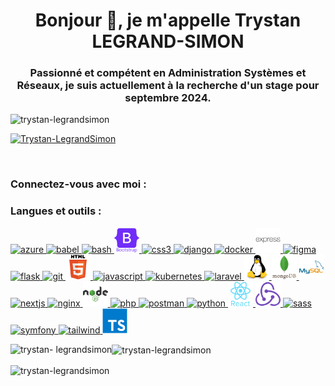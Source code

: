 <h1 align="center">Bonjour 👋, je m'appelle Trystan LEGRAND-SIMON</h1>
<h3 align="center">Passionné et compétent en Administration Systèmes et Réseaux, je suis actuellement à la recherche d'un stage pour septembre 2024.</h3>

<p align="left">
  <img src="https://komarev.com/ghpvc/?username=trystan-legrandsimon&label=Profile%20views&color=0e75b6&style=flat" alt="trystan-legrandsimon" />
</p>

<p align="left">
  <a href="https://github.com/ryo-ma/github-profile-trophy">
    <img src="https://github-profile-trophy.vercel.app/?username=Trystan-LegrandSimon" alt="Trystan-LegrandSimon" />
  </a>
</p>

<p align="left">
  <a href="https://twitter.com/" target="blank">
    <img src="https://img.shields.io/twitter/follow/?logo=twitter&style=for-the-badge" alt="" />
  </a>
</p >

<h3 align="left">Connectez-vous avec moi :</h3>
<p align="left">
</p>

<h3 align="left">Langues et outils :</h3>

<p align="left">
  <a href="https://azure.microsoft.com/en-in/" target="_blank" rel="noreferrer"> 
    <img src="https://www. vectorlogo.zone/logos/microsoft_azure/microsoft_azure-icon.svg" alt="azure" width="40" height="40"/>
  </a>
  <a href="https://babeljs.io/" cible ="_blank" rel="noreferrer">
    <img src="https://www.vectorlogo.zone/logos/babeljs/babeljs-icon.svg" alt="babel" width="40" height="40" />
  </a>
  <a href="https://www.gnu.org/software/bash/" target="_blank" rel="noreferrer">
    <img src="https://www.vectorlogo. zone/logos/gnu_bash/gnu_bash-icon.svg" alt="bash" width="40" height="40"/>
  </a>
  <a href="https://getbootstrap.com" target="_blank " rel="noreferrer">
    <img src="https://raw.githubusercontent.com/devicons/devicon/master/icons/bootstrap/bootstrap-plain-wordmark.svg" alt="bootstrap" width="40" height="40"/>
  </a>
  <a href="https://www.w3schools.com/css/" target="_blank" rel="noreferrer">
    <img src="https://raw .githubusercontent.com/devicons/devicon/master/icons/css3/css3-original-wordmark.svg" alt="css3" width="40" height="40"/>
  </a>
  <a href="https ://www.djangoproject.com/" target="_blank" rel="noreferrer">
    <img src="https://cdn.worldvectorlogo.com/logos/django.svg" alt="django" width=" 40" hauteur="40"/>
  </a>
  <a href="https://www.docker.com/" target="_blank" rel="noreferrer">
    <img src="https://raw .githubusercontent.com/devicons/devicon/master/icons/docker/docker-original-wordmark.svg" alt="docker" width="40" height="40"/>
  </a>
  <a href="https ://expressjs.com" target="_blank" rel="noreferrer">
    <img src="https://raw.githubusercontent.com/devicons/devicon/master/icons/express/express-original-wordmark.svg" alt="express" width="40" height="40"/>
  </a>
  <a href="https://www.figma.com/" target="_blank" rel="noreferrer">
    <img src="https://www.vectorlogo.zone/logos/figma/figma-icon.svg" alt="figma" width="40" height="40"/>
  </a>
  <a href="https://flask.palletsprojects.com/" target="_blank" rel="noreferrer">
    <img src="https://www.vectorlogo.zone/logos/pocoo_flask/pocoo_flask-icon.svg" alt="flask" width="40" height="40"/>
  </a>
  <a href= "https://git-scm.com/" target="_blank" rel="noreferrer">
    <img src="https://www.vectorlogo.zone/logos/git-scm/git-scm-icon. svg" alt="git" width="40" height="40"/>
  </a>
  <a href="https://www.w3.org/html/" target="_blank" rel="noreferrer">
    <img src="https://raw.githubusercontent.com/devicons/devicon/master/icons/html5/html5-original-wordmark.svg" alt="html5" width="40" height="40" />
  </a>
  <a href="https://developer.mozilla.org/en-US/docs/Web/JavaScript" target="_blank" rel="noreferrer">
    <img src="https:/ /raw.githubusercontent.com/devicons/devicon/master/icons/javascript/javascript-original.svg" alt="javascript" width="40" height="40"/>
  </a>
  <a href="https ://kubernetes.io" target="_blank" rel="noreferrer">
    <img src="https://www.vectorlogo.zone/logos/kubernetes/kubernetes-icon.svg" alt="kubernetes" width= "40" height="40"/>
  </a>
  <a href="https://laravel.com/" target="_blank" rel="noreferrer">
    <img src="https://raw. githubusercontent.com/devicons/devicon/master/icons/laravel/laravel-plain-wordmark.svg" alt="laravel" width="40" height="40"/>
  </a>
  <a href="https : //www.linux.org/" target="_blank" rel="noreferrer">
    <img src="https://raw.githubusercontent.com/devicons/devicon/master/icons/linux/linux-original.svg" alt="linux" width="40" height="40"/>
  </a>
  <a href="https://www.mongodb.com/" target="_blank" rel="noreferrer">
    <img src="https://raw.githubusercontent.com/devicons/devicon/master/icons/mongodb/mongodb-original-wordmark.svg" alt="mongodb" width="40" height="40"/>
  </a>
  <a href="https://www.mysql.com/" target="_blank" rel="noreferrer">
    <img src="https://raw.githubusercontent.com/devicons/devicon/master/icons/mysql/mysql-original-wordmark.svg" alt="mysql" width="40" height="40"/>
  </a>
  <a href="https:// nextjs.org/" target="_blank" rel="noreferrer">
    <img src="https://cdn.worldvectorlogo.com/logos/nextjs-2.svg" alt="nextjs" width="40" hauteur ="40"/>
  </a>
  <a href="https://www.nginx.com" target="_blank" rel="noreferrer">
    <img src="https://raw.githubusercontent.com /devicons/devicon/master/icons/nginx/nginx-original.svg" alt="nginx" width="40" height="40"/>
  </a>
  <a href="https://nodejs.org" target="_blank" rel="noreferrer">
    <img src="https://raw.githubusercontent.com/devicons/devicon/master/icons/nodejs/nodejs-original-wordmark.svg" alt="nodejs" width="40" height="40"/>
  </a>
  <a href="https://www.php.net" target="_blank" rel="noreferrer">
    <img src="https:/ /raw.githubusercontent.com/devicons/devicon/master/icons/php/php-original.svg" alt="php" width="40" height="40"/>
  </a>
  <a href="https ://postman.com" target="_blank" rel="noreferrer">
    <img src="https://www.vectorlogo.zone/logos/getpostman/getpostman-icon.svg" alt="postman" width= "40" height="40"/>
  </a>
  <a href="https://www.python.org" target="_blank" rel="noreferrer">
    <img src="https://raw .githubusercontent.com/devicons/devicon/master/icons/python/python-original.svg" alt="python" width="40" height="40"/>
  </a>
  <a href="https:/ /reactjs.org/" target="_blank" rel="noreferrer">
    <img src="https://raw.githubusercontent.com/devicons/devicon/master/icons/react/react-original-wordmark.svg" alt="react" width="40" height="40"/>
  </a>
  <a href="https://redux.js.org" target="_blank" rel="noreferrer">
    <img src ="https://raw.githubusercontent.com/devicons/devicon/master/icons/redux/redux-original.svg" alt="redux" width="40" height="40"/>
  </a>
  <a href="https://sass-lang.com" target="_blank" rel="noreferrer"> 
    <img src="https://raw.githubusercontent.com/devicons/devicon/master/icons/sass/insolent-original.svg" alt="sass" width="40" height="40"/>
  </a>
  <a href="https://symfony.com" target="_blank" rel="noreferrer">
    <img src ="https://symfony.com/logos/symfony_black_03.svg" alt="symfony" width="40" height="40"/>
  </a>
  <a href="https://tailwindcss.com/" target="_blank" rel="noreferrer">
    <img src="https://www.vectorlogo.zone/logos/tailwindcss/tailwindcss-icon.svg" alt="tailwind" width="40" height=" 40"/>
  </a>
  <a href="https://www.typescriptlang.org/" target="_blank" rel="noreferrer">
    <img src="https://raw.githubusercontent.com/devicons/devicon/master/icons/typescript/typescript-original.svg" alt="typescript" width="40" height="40"/>
  </a> 
</p>

<p>
  <img align="left" src="https://github-readme-stats.vercel.app/api/top-langs?username=trystan-legrandsimon&show_icons=true&locale=en&layout=compact" alt="trystan- legrandsimon" />
</p>

<p>
  <img align="center" src="https://github-readme-stats.vercel.app/api?username=trystan-legrandsimon&show_icons=true&locale=en" alt ="trystan-legrandsimon" />
</p>

<p>
  <img align="center" src="https://github-readme-streak-stats.herokuapp.com/?user=trystan-legrandsimon&" alt= "trystan-legrandsimon" />
</p>
